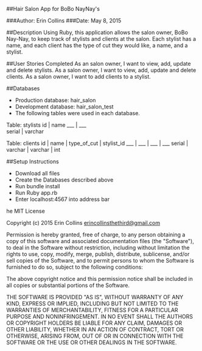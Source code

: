 ##Hair Salon App for BoBo NayNay's

###Author: Erin Collins
###Date: May 8, 2015

##Description
Using Ruby, this application allows the salon owner, BoBo Nay-Nay, to keep track
of stylists and clients at the salon. Each stylist has a name, and each client
has the type of cut they would like, a name, and a stylist.

##User Stories Completed
As an salon owner, I want to view, add, update and delete stylists.
As a salon owner, I want to view, add, update and delete clients.
As a salon owner, I want to add clients to a stylist.

##Databases
* Production database: hair_salon
* Development database: hair_salon_test
* The following tables were used in each database.

Table: stylists
id | name
___ | ___  
serial | varchar

Table: clients
id | name | type_of_cut | stylist_id
___ | ___ | ___ | ___
serial | varchar | varchar | int

##Setup Instructions  
* Download all files
* Create the Databases described above
* Run bundle install
* Run Ruby app.rb
* Enter localhost:4567 into address bar

he MIT License

Copyright (c) 2015 Erin Collins erincollinsthethird@gmail.com

Permission is hereby granted, free of charge, to any person obtaining a copy of this software and associated documentation files (the "Software"), to deal in the Software without restriction, including without limitation the rights to use, copy, modify, merge, publish, distribute, sublicense, and/or sell copies of the Software, and to permit persons to whom the Software is furnished to do so, subject to the following conditions:

The above copyright notice and this permission notice shall be included in all copies or substantial portions of the Software.

THE SOFTWARE IS PROVIDED "AS IS", WITHOUT WARRANTY OF ANY KIND, EXPRESS OR IMPLIED, INCLUDING BUT NOT LIMITED TO THE WARRANTIES OF MERCHANTABILITY, FITNESS FOR A PARTICULAR PURPOSE AND NONINFRINGEMENT. IN NO EVENT SHALL THE AUTHORS OR COPYRIGHT HOLDERS BE LIABLE FOR ANY CLAIM, DAMAGES OR OTHER LIABILITY, WHETHER IN AN ACTION OF CONTRACT, TORT OR OTHERWISE, ARISING FROM, OUT OF OR IN CONNECTION WITH THE SOFTWARE OR THE USE OR OTHER DEALINGS IN THE SOFTWARE.
